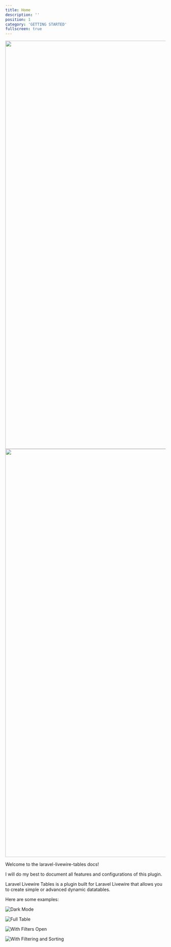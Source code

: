 ```yaml
---
title: Home
description: ''
position: 1
category: 'GETTING STARTED'
fullscreen: true
---
```


<img src="https://banners.beyondco.de/Laravel%20Livewire%20Tables.png?theme=light&packageName=rappasoft%2Flaravel-livewire-tables&pattern=hideout&style=style_1&description=A+dynamic+table+component+for+Laravel+Livewire&md=1&fontSize=100px&images=table" class="light-img" width="1280" alt=""/>
<img src="https://banners.beyondco.de/Laravel%20Livewire%20Tables.png?theme=dark&packageName=rappasoft%2Flaravel-livewire-tables&pattern=hideout&style=style_1&description=A+dynamic+table+component+for+Laravel+Livewire&md=1&fontSize=100px&images=table" class="dark-img" width="1280" alt=""/>

Welcome to the laravel-livewire-tables docs!

I will do my best to document all features and configurations of this plugin.

Laravel Livewire Tables is a plugin built for Laravel Livewire that allows you to create simple or advanced dynamic datatables.

Here are some examples:

![Dark Mode](https://imgur.com/QoEdC7n.png)

![Full Table](https://i.imgur.com/2kfibjR.png)

![With Filters Open](https://i.imgur.com/OHpuOmf.png)

![With Filtering and Sorting](https://i.imgur.com/niBhMPR.png)
